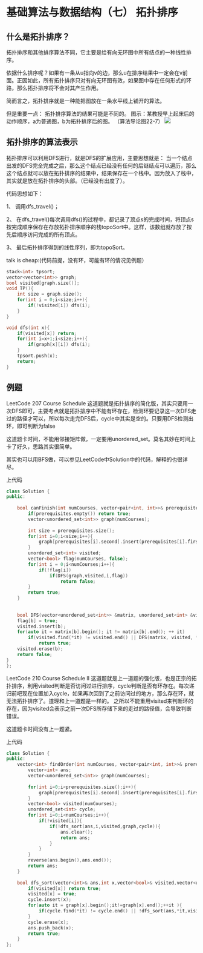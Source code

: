 # 基础算法与数据结构（七） 拓扑排序


## 什么是拓扑排序？
拓扑排序和其他排序算法不同，它主要是给有向无环图中所有结点的一种线性排序。

依据什么排序呢？如果有一条从u指向v的边，那么u在排序结果中一定会在v前面。正因如此，所有拓扑排序只对有向无环图有效，如果图中存在任何形式的环路，那么拓扑排序将不会对其产生作用。

简而言之，拓扑排序就是一种能把图放在一条水平线上铺开的算法。

但是重要一点：
拓扑排序算法的结果可能是不同的。
图示：某教授早上起床后的动作顺序，a为普通图，b为拓扑排序后的图。
（算法导论图22-7）
![](7_topologicalsort/poj1094-1.png)


## 拓扑排序的算法表示
拓扑排序可以利用DFS进行，就是DFS的扩展应用，主要思想就是：
当一个结点出发的DFS完全完成之后，那么这个结点已经没有任何的后继结点可以遍历，那么这个结点就可以放在拓扑排序的结果中，结果保存在一个栈中。因为放入了栈中，其实就是放在拓扑排序的头部。（已经没有出度了）。

代码思想如下：

1、 调用dfs_travel()；

2、  在dfs_travel()每次调用dfs()的过程中，都记录了顶点s的完成时间，将顶点s按完成顺序保存在存放拓扑排序顺序的栈topoSort中。这样，该数组就存放了按先后顺序访问完成的所有顶点。

3、  最后拓扑排序得到的线性序列，即为topoSort。

talk is cheap:(代码前提，没有环，可能有环的情况见例题）
```c++
stack<int> tpsort;
vector<vector<int>> graph;
bool visited[graph.size()];
void TP(){
	int size = graph.size();
	for(int i = 0;i<size;i++){
		if(!visited[i]) dfs(i);
	}
}

void dfs(int x){
	if(visited[x]) return;
	for(int i=x+1;i<size;i++){
		if(graph[x][i]) dfs(i);
	}
	tpsort.push(x);
	return;
}
```

## 例题
LeetCode 207 Course Schedule
这道题就是拓扑排序的简化版，其实只要用一次DFS即可，主要考点就是拓扑排序中不能有环存在，检测环要记录这一次DFS走过的路径才可以，所以每次走完DFS后，cycle中其实是空的。只要用DFS检测出环，即可判断为false

这道题卡时间，不能用邻接矩阵做，一定要用unordered_set。莫名其妙在时间上卡了好久，思路其实很简单。

其实也可以用BFS做，可以参见LeetCode中Solution中的代码，解释的也很详尽。

上代码
```c++
class Solution {
public:
    
    bool canFinish(int numCourses, vector<pair<int, int>>& prerequisites) {
        if(prerequisites.empty()) return true;
        vector<unordered_set<int>> graph(numCourses);
        
        int size = prerequisites.size();
        for(int i=0;i<size;i++){
            graph[prerequisites[i].second].insert(prerequisites[i].first);
        }
        unordered_set<int> visited;
        vector<bool> flag(numCourses, false);
        for(int i = 0;i<numCourses;i++){
            if(!flag[i])
                if(DFS(graph,visited,i,flag)) 
                    return false;
        }
        return true;
    }
    
    
    bool DFS(vector<unordered_set<int>> &matrix, unordered_set<int> &visited, int b, vector<bool> &flag){
    flag[b] = true;
    visited.insert(b);
    for(auto it = matrix[b].begin(); it != matrix[b].end(); ++ it)
        if(visited.find(*it) != visited.end() || DFS(matrix, visited, *it, flag))
            return true;
    visited.erase(b);
    return false;
}
};
```

LeetCode 210 Course Schedule II
这道题就是上一道题的强化版，也是正宗的拓扑排序，利用visited判断是否访问过进行排序，cycle判断是否有环存在。每次递归前吧现在位置加入cycle，如果再次回到了之前访问过的地方，那么存在环，就无法拓扑排序了。道理和上一道题是一样的。
之所以不能重用visited来判断环的存在，因为visited会表示之前一次DFS所存储下来的走过的路径值，会导致判断错误。

这道题卡时间没有上一题紧。

上代码

```c++
class Solution {
public:
    vector<int> findOrder(int numCourses, vector<pair<int, int>>& prerequisites) {
        vector<int> ans;
        vector<unordered_set<int>> graph(numCourses);
        
        for(int i=0;i<prerequisites.size();i++){
            graph[prerequisites[i].second].insert(prerequisites[i].first);
        }
        vector<bool> visited(numCourses);
        unordered_set<int> cycle;
        for(int i=0;i<numCourses;i++){
            if(!visited[i]){
                if(!dfs_sort(ans,i,visited,graph,cycle)){
                    ans.clear();
                    return ans;
                }
            }
        }
        reverse(ans.begin(),ans.end());
        return ans;
    }
    
    bool dfs_sort(vector<int>& ans,int x,vector<bool>& visited,vector<unordered_set<int>>&graph,unordered_set<int>& cycle){
        if(visited[x]) return true;
        visited[x] = true;
        cycle.insert(x);
        for(auto it = graph[x].begin();it!=graph[x].end();++it ){
            if(cycle.find(*it) != cycle.end() || !dfs_sort(ans,*it,visited,graph,cycle)) return false;
        }
        cycle.erase(x);
        ans.push_back(x);
        return true;
    }
};
```